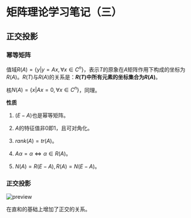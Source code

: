 # 矩阵理论学习笔记（三）

## 正交投影

### 幂等矩阵

值域$R(A)=\{y|y=Ax, \forall x\in C^n\}$，表示$T$的原象在$A$矩阵作用下构成的坐标为$R(A)$。$R(T)$与$R(A)$的关系是：**$R(T)$中所有元素的坐标集合为$R(A)$**。

核$N(A)=\{x|Ax=0, \forall x\in C^n\}$，同理。

**性质**

1. $(E-A)$也是幂等矩阵。

2. $A$的特征值非0即1，且可对角化。
3. $rank(A)=tr(A)$。
4. $A\alpha =\alpha\Leftrightarrow\alpha\in R(A)$。
5. $N(A)=R(E-A),R(A)=N(E-A)$。

### 正交投影

![preview](https://pic2.zhimg.com/v2-1569d02244a12967c8486da36dde5cb9_r.jpg)

在直和的基础上增加了正交的关系。